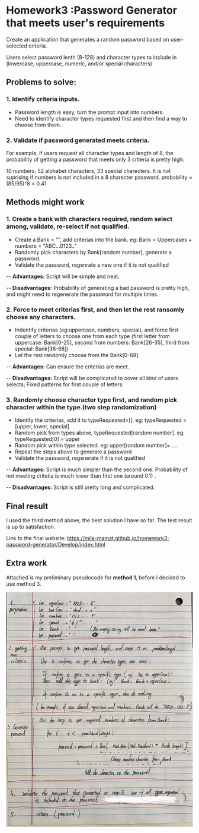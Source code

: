 # Homework3 :Password Generator that meets user's requirements 
Create an application that generates a random password based on user-selected criteria. 

Users select password lenth (8-128) and character types to include in (lowercase, uppercase, numeric, and/or special characters)


## Problems to solve:
### 1. Identify criteria inputs. 
*  Password length is easy, turn the prompt input into numbers. 
*  Need to identify character types requested first and then find a way to choose from them.

### 2. Validate if password generated meets criteria. 

For example, if users request all character types and length of 8, the probability of getting a password that meets only 3 criteria is pretty high: 

10 numbers, 52 alphabet characters, 33 special charecters. It is not suprising if numbers is not included in a 8 charecter password. probability = (85/95)^8 = 0.41


## Methods might work
### 1. **Create a bank with characters required, random select among, validate, re-select if not qualified.**
+ Create a Bank = "", add criterias into the bank. eg: Bank = Uppercases + numbers = "ABC...0123.."
+ Randomly pick characters by Bank[random number], generate a password.
+ Validate the password, regenrate a new one if it is not qualified 

-- **Advantages:** Script will be simple and neat.

-- **Disadvantages:** Probability of generating a bad password is pretty high, and might need to regenerate the password for multiple times.


### 2.  **Force to meet criterias first, and then let the rest ransomly choose any characters.**
+ Indentify criterias (eg:uppercase, numbers, special), and force first couple of letters to choose one from each type (first letter from uppercase: Bank[0-25], second from numbers: Bank[26-35], third from special: Bank[36-68])
+ Let the rest randomly choose from the Bank[0-68].

-- **Advantages:** Can ensure the criterias are meet.

-- **Disadvantages:** Script will be complicated to cover all kind of users selects; Fixed patterns for first couple of letters.  


### 3. **Randomly choose character type first, and random pick character within the type.(two step randomization)**
* Identify the criterias, add it to typeRequested=[]. eg: typeRequested = [upper, lower, special]
* Random pick from types above, typeRequested[random number]. eg: typeRequested[0] = upper
* Random pick within type selected. eg: upper[random number]= ....
* Repeat the steps above to generate a password
* Validate the password, regenerate if it is not qualified

-- **Advantages:** Script is much simpler than the second one. Probability of not meeting critetia is much lower than first one (around 0.1) .

-- **Disadvantages:** Script is still pretty long and complicated. 


## Final result
I used the third method above, the best solution I have so far. The test result is up to satisfaction. 

Link to the final website: https://mila-mamat.github.io/homework3-password-generator/Develop/index.html


## Extra work

Attached is my preliminary pseudocode for **method 1**, before I decided to use method 3. 

![method 1 pseudocode](https://github.com/mila-mamat/homework3/blob/master/Assets/IMG_6185.jpg)

